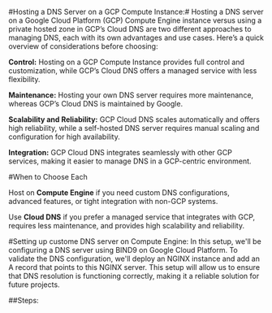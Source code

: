 #Hosting a DNS Server on a GCP Compute Instance:#
Hosting a DNS server on a Google Cloud Platform (GCP) Compute Engine instance versus using a private hosted zone in GCP’s Cloud DNS are two different approaches to managing DNS, each with its own advantages and use cases. Here’s a quick overview of considerations before choosing:

**Control:** Hosting on a GCP Compute Instance provides full control and customization, while GCP’s Cloud DNS offers a managed service with less flexibility.

**Maintenance:** Hosting your own DNS server requires more maintenance, whereas GCP’s Cloud DNS is maintained by Google.

**Scalability and Reliability:** GCP Cloud DNS scales automatically and offers high reliability, while a self-hosted DNS server requires manual scaling and configuration for high availability.

**Integration:** GCP Cloud DNS integrates seamlessly with other GCP services, making it easier to manage DNS in a GCP-centric environment.

#When to Choose Each

Host on **Compute Engine** if you need custom DNS configurations, advanced features, or tight integration with non-GCP systems.

Use **Cloud DNS** if you prefer a managed service that integrates with GCP, requires less maintenance, and provides high scalability and reliability.

#Setting up custome DNS server on Compute Engine:
In this setup, we'll be configuring a DNS server using BIND9 on Google Cloud Platform. To validate the DNS configuration, we'll deploy an NGINX instance and add an A record that points to this NGINX server. This setup will allow us to ensure that DNS resolution is functioning correctly, making it a reliable solution for future projects.

##Steps:

